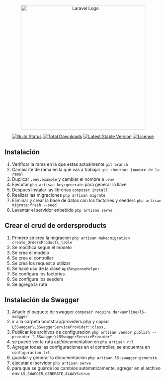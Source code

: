 <p align="center"><a href="https://laravel.com" target="_blank"><img src="https://raw.githubusercontent.com/laravel/art/master/logo-lockup/5%20SVG/2%20CMYK/1%20Full%20Color/laravel-logolockup-cmyk-red.svg" width="400" alt="Laravel Logo"></a></p>

<p align="center">
<a href="https://github.com/laravel/framework/actions"><img src="https://github.com/laravel/framework/workflows/tests/badge.svg" alt="Build Status"></a>
<a href="https://packagist.org/packages/laravel/framework"><img src="https://img.shields.io/packagist/dt/laravel/framework" alt="Total Downloads"></a>
<a href="https://packagist.org/packages/laravel/framework"><img src="https://img.shields.io/packagist/v/laravel/framework" alt="Latest Stable Version"></a>
<a href="https://packagist.org/packages/laravel/framework"><img src="https://img.shields.io/packagist/l/laravel/framework" alt="License"></a>
</p>

## Instalación

1. Verificar la rama en la que estas actualmente `git branch`
2. Cambiarte de rama en la que vas a trabajar `git checkout {nombre de la rama}`
3. Duplicar `.env.example` y cambiar el nombre a `.env`
4. Ejecutar `php artisan key:generate` para generar la llave
5. Despues instalar las librerias `composer install`
6. Realizar las migraciones `php artisan migrate`
7. Eliminar y crear la base de datos con los factories y seeders `php artisan migrate:fresh --seed`
8. Levantar el servidor enbebido `php artisan serve`

## Crear el crud de ordersproducts

1. Primero se crea la migracion `php artisan make:migration create_OrdersProducts_table`
2. Se modifica segun el modelo
3. Se crea el modelo
4. Se crea el controller
5. Se crea los request a utilizar
6. Se hace uso de la clase `ApiResponseHelper`
7. Se configura los factories
8. Se configura los seeders
9. Se agrega la ruta

## Instalación de Swagger

1. Añadir el paquete de swagger `composer require darkaonline/l5-swagger`
2. ir a la carpeta bootstrap/providers.php y copiar `L5Swagger\L5SwaggerServiceProvider::class,`
3. Publicar los archivos de configuracion `php artisan vendor:publish --provider "L5Swagger\L5SwaggerServiceProvider"`
4. se puede ver la ruta api/documentation en `php artisan r:l`
5. Agregar todas las configuraciones en el controller, se encuentra en `configuracion.txt`
6. guardar y  generar la documentacion `php artisan l5-swagger:generate`
7. ejecutar el servidor `php artisan serve`
8. para que se guarde los cambios automaticamente, agregar en el archivo env `L5_SWAGGER_GENERATE_ALWAYS=true`


